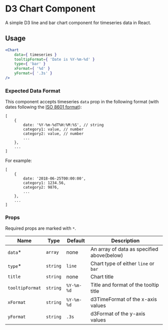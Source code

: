 D3 Chart Component
===

A simple D3 line and bar chart component for timeseries data in React.

## Usage

```jsx
<Chart
	data={ timeseries }
	tooltipFormat={ 'Date is %Y-%m-%d' }
	type={ 'bar' }
	xFormat={ '%d' }
	yFormat={ '.3s' }
/>
```

### Expected Data Format
This component accepts timeseries `data` prop in the following format (with dates following the [ISO 8601 format](https://en.wikipedia.org/wiki/ISO_8601)):
```
[
	{
		date: '%Y-%m-%dT%H:%M:%S', // string
		category1: value, // number
		category2: value, // number
		...
	},
	...
]
```
For example:
```
[
	{
		date: '2018-06-25T00:00:00',
		category1: 1234.56,
		category2: 9876,
		...
	},
	...
]
```

### Props
Required props are marked with `*`.

Name | Type | Default | Description
--- | --- | --- | ---
`data`* | `array` | none | An array of data as specified above(below)
`type`* | `string` | `line` | Chart type of either `line` or `bar`
`title` | `string` | none | Chart title
`tooltipFormat` | `string` | `%Y-%m-%d` | Title and format of the tooltip title
`xFormat` | `string` | `%Y-%m-%d` | d3TimeFormat of the x-axis values
`yFormat` | `string` | `.3s` | d3Format of the y-axis values
